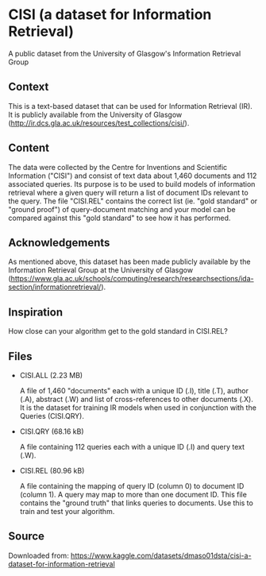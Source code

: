 # CISI (a dataset for Information Retrieval)

A public dataset from the University of Glasgow's Information Retrieval Group

## Context

This is a text-based dataset that can be used for Information Retrieval (IR). It is publicly available from the University of Glasgow (http://ir.dcs.gla.ac.uk/resources/test_collections/cisi/).

## Content

The data were collected by the Centre for Inventions and Scientific Information ("CISI") and consist of text data about 1,460 documents and 112 associated queries. Its purpose is to be used to build models of information retrieval where a given query will return a list of document IDs relevant to the query. The file "CISI.REL" contains the correct list (ie. "gold standard" or "ground proof") of query-document matching and your model can be compared against this "gold standard" to see how it has performed.

## Acknowledgements

As mentioned above, this dataset has been made publicly available by the Information Retrieval Group at the University of Glasgow (https://www.gla.ac.uk/schools/computing/research/researchsections/ida-section/informationretrieval/).

## Inspiration

How close can your algorithm get to the gold standard in CISI.REL?

## Files

- CISI.ALL (2.23 MB)

    A file of 1,460 "documents" each with a unique ID (.I), title (.T), author (.A), abstract (.W) and list of cross-references to other documents (.X). It is the dataset for training IR models when used in conjunction with the Queries (CISI.QRY).

- CISI.QRY (68.16 kB)

    A file containing 112 queries each with a unique ID (.I) and query text (.W).

- CISI.REL (80.96 kB)

    A file containing the mapping of query ID (column 0) to document ID (column 1). A query may map to more than one document ID. This file contains the "ground truth" that links queries to documents. Use this to train and test your algorithm.

## Source

Downloaded from: https://www.kaggle.com/datasets/dmaso01dsta/cisi-a-dataset-for-information-retrieval
